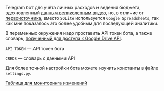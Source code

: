 Telegram бот для учёта личных расходов и ведения бюджета, вдохновленный 
[данным великолепным видео](https://www.youtube.com/watch?v=Kh16iosOTIQ),
но, в отличие от [первоисточника](https://github.com/alexey-goloburdin/telegram-finance-bot), 
вместо `SQLite` используется `Google Spreadsheets`, так как мне показалось это более удобным для последующей аналитики.


В переменных окружения надо проставить API токен бота, а также словарь, 
[полученный для доступа к Google Drive API](https://console.developers.google.com/apis/).

`API_TOKEN` — API токен бота

`CREDS` — словарь с данными API

Для более точной настройки бота можете изучить константы в файле `settings.py`.


[Таблица для мониторинга изменений](https://docs.google.com/spreadsheets/d/1xBJutyuL4vJp0C_3T7cXQgOO-wLx-dbrHUxtJNiUjvM/edit?usp=sharing)
